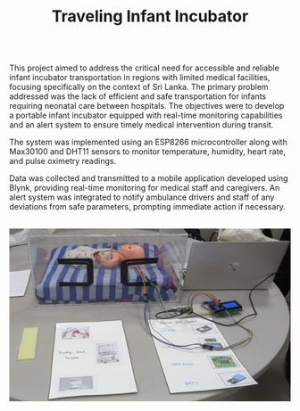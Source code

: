 <div align="center">
 <h1><strong>Traveling Infant Incubator </strong></h1>
</div>
<br><br>

This project aimed to address the critical need for accessible and reliable infant incubator 
transportation in regions with limited medical facilities, focusing specifically on the context 
of Sri Lanka. The primary problem addressed was the lack of efficient and safe transportation 
for infants requiring neonatal care between hospitals. The objectives were to develop a 
portable infant incubator equipped with real-time monitoring capabilities and an alert system 
to ensure timely medical intervention during transit. 
 
The system was implemented using an ESP8266 microcontroller along with Max30100 and 
DHT11 sensors to monitor temperature, humidity, heart rate, and pulse oximetry readings. 

Data was collected and transmitted to a mobile application developed using Blynk, providing 
real-time monitoring for medical staff and caregivers. An alert system was integrated to notify 
ambulance drivers and staff of any deviations from safe parameters, prompting immediate action if necessary.
<br><br>

<p align="center">
  <img src="Images/Picture1.jpg" alt="Picture1" />
</p>

